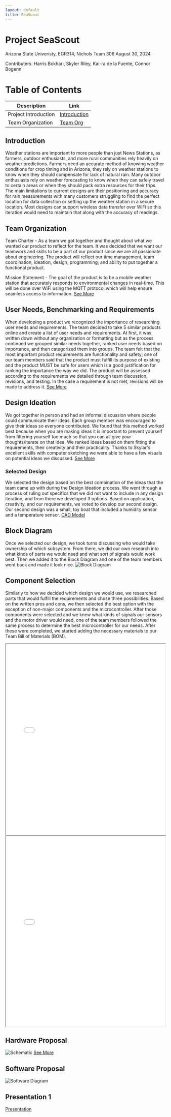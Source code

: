 ```yaml
---
layout: default
title: SeaScout
---
```

# Project SeaScout
Arizona State Univeristy, EGR314, Nichols
Team 306
August 30, 2024

Contributers:
Harris Bokhari,
Skyler Riley,
Kai-ra de la Fuente,
Connor Bogenn

# Table of Contents

| Description            | Link                      |
|------------------------|---------------------------|
| Project Introduction    | [Introduction](#introduction) |
| Team Organization       | [Team Org](#team-organization) |


## Introduction
Weather stations are important to more people than just News Stations, as farmers, outdoor enthusiasts, and more rural communities rely heavily on weather predictions. Farmers need an accurate method of knowing weather conditions for crop timing and in Arizona, they rely on weather stations to know when they should compensate for lack of natural rain. Many outdoor enthusiasts rely on weather forecasting to know when they can safely travel to certain areas or when they should pack extra resources for their trips. The main limitations to current designs are their positioning and accuracy for rain measurements with many customers struggling to find the perfect location for data collection or setting up the weather station in a secure location. Most designs can support wireless data transfer over WiFi so this iteration would need to maintain that along with the accuracy of readings.

##  Team Organization

Team Charter - As a team we got together and thought about what we wanted our product to reflect for the team. It was decided that we want our teamwork and skills to be a part of our product since we are all passionate about engineering. The product will reflect our time management, team coordination, ideation, design, programming, and ability to put together a functional product.

Mission Statement - The goal of the product is to be a mobile weather station that accurately responds to environmental changes in real-time. This will be done over WiFi using the MQTT protocol which will help ensure seamless access to information.
[See More](./team_organization.md)

## User Needs, Benchmarking and Requirements

When developing a product we recognized the importance of researching user needs and requirements. The team decided to take 5 similar products online and create a list of user needs and requirements. At first, it was written down without any organization or formatting but as the process continued we grouped similar needs together, ranked user needs based on importance, and then categorized them into groups. The team felt that the most important product requirements are functionality and safety; one of our team members said that the product must fulfill its purpose of existing and the product MUST be safe for users which is a good justification for ranking the importance the way we did. The product will be assessed according to the requirements we detailed through team discussion, revisions, and testing. In the case a requirement is not met, revisions will be made to address it.
[See More](./appendix.md)

## Design Ideation

We got together in person and had an informal discussion where people could communicate their ideas. Each group member was encouraged to give their ideas so everyone contributed. We found that this method worked best because when you are making ideas it is important to prevent yourself from filtering yourself too much so that you can all give your thoughts/iterate on that idea. We ranked ideas based on them fitting the requirements, their creativity and their practicality. Thanks to Skylar's excellent skills with computer sketching we were able to have a few visuals on potential ideas we discussed. 
[See More](./appendix.md)

### Selected Design
We selected the design based on the best combination of the ideas that the team came up with during the Design Ideation process. We went through a process of ruling out specifics that we did not want to include in any design iteration, and from there we developed 3 options. Based on application, creativity, and our requirements, we voted to develop our second design. Our second design was a small, toy boat that included a humidity sensor and a temperature sensor. 
[CAD Model](https://raw.githubusercontent.com/EmbeddedJellyFish/EmbeddedJellyFish.github.io/main/docs/306_BoatModel.pdf)

## Block Diagram
Once we selected our design, we took turns discussing who would take ownership of which subsystem. From there, we did our own research into what kinds of parts we would need and what sort of signals would work best. Then we added it to the Block Diagram and one of the team members went back and made it look nice.
![Block Diagram](https://raw.githubusercontent.com/EmbeddedJellyFish/EmbeddedJellyFish.github.io/main/docs/Block_Diagram.png)

## Component Selection
Similarly to how we decided which design we would use, we researched parts that would fulfill the requirements and chose three possibilities. Based on the written pros and cons, we then selected the best option with the exception of non-major components and the microcontroller. After those components were selected and we knew what kinds of signals our sensors and the motor driver would need, one of the team members followed the same process to determine the best microcontroller for our needs. After these were completed, we started adding the necessary materials to our Team Bill of Materials (BOM).
<iframe src="docs/Component_Selection.pdf" width="100%" height="600px">
    This browser does not support PDFs. Please download the PDF to view it: <a href="docs/Component_Selection.pdf">Download PDF</a>
</iframe>

<iframe src="docs/Microcontroller_Selection.pdf" width="100%" height="600px">
    This browser does not support PDFs. Please download the PDF to view it: <a href="docs/Microcontroller_Selection.pdf">Download PDF</a>
</iframe>

## Hardware Proposal
![Schematic](https://raw.githubusercontent.com/EmbeddedJellyFish/EmbeddedJellyFish.github.io/main/docs/Schematic.png)
[See More](./appendix.md)

## Software Proposal
![Software Diagram](https://raw.githubusercontent.com/EmbeddedJellyFish/EmbeddedJellyFish.github.io/main/docs/Software_Diagram.png)

## Presentation 1
[Presentation](./presentation.md)
